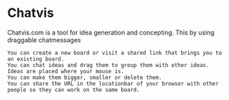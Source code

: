 Chatvis
=======

Chatvis.com is a tool for idea generation and concepting. This by using draggable chatmessages

    You can create a new board or visit a shared link that brings you to an existing board.
    You can chat ideas and drag them to group them with other ideas.
    Ideas are placed where your mouse is.
    You can make them bigger, smaller or delete them.
    You can share the URL in the locationbar of your browser with other people so they can work on the same board.
